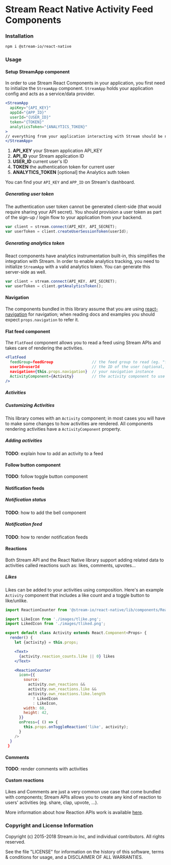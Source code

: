 Stream React Native Activity Feed Components
============================================

### Installation

```bash
npm i @stream-io/react-native
```

### Usage

#### Setup StreamApp component

In order to use Stream React Components in your application, you first need to initialize the `StreamApp` component. `StreamApp` holds your application config and acts as a service/data provider.

```jsx
<StreamApp
  apiKey="{API_KEY}"
  appId="{APP_ID}"
  userId="{USER_ID}"
  token="{TOKEN}"
  analyticsToken="{ANALYTICS_TOKEN}"
>
// everything from your application interacting with Stream should be nested here
</StreamApp>
```
1. **API_KEY** your Stream application API_KEY
2. **API_ID** your Stream application ID
3. **USER_ID** current user's ID
4. **TOKEN** the authentication token for current user
5. **ANALYTICS_TOKEN** [optional] the Analytics auth token

You can find your `API_KEY` and `APP_ID` on Stream's dashboard.

##### Generating user token

The authentication user token cannot be generated client-side (that would require sharing your API secret). You should provision a user token as part of the sign-up / login flow to your application from your backend.

```js
var client = stream.connect(API_KEY, API_SECRET);
var userToken = client.createUserSessionToken(userId);
```

##### Generating analytics token

React components have analytics instrumentation built-in, this simplifies the integration with Stream. In order to enable analytics tracking, you need to initialize `StreamApp` with a valid analytics token. You can generate this server-side as well.

```js
var client = stream.connect(API_KEY, API_SECRET);
var userToken = client.getAnalyticsToken();
```

#### Navigation

The components bundled in this library assume that you are using [react-navigation](https://facebook.github.io/react-native/docs/navigation#react-navigation) for navigation; when reading docs and examples you should expect `props.navigation` to refer it.

#### Flat feed component

The `FlatFeed` component allows you to read a feed using Stream APIs and takes care of rendering the activities.

```jsx
<FlatFeed
  feedGroup=feedGroup                 // the feed group to read (eg. "flat")
  userId=userId                       // the ID of the user (optional, defaults to StreamApp's userId)
  navigation={this.props.navigation}  // your navigation instance
  ActivityComponent={Activity}        // the activity component to use (optional, defaults to Activity)
/>
```

##### Activities


##### Customizing Activities

This library comes with an `Activity` component; in most cases you will have to make some changes to how activities are rendered. All components rendering activities have a `ActivityComponent` property.

##### Adding activities

**TODO**: explain how to add an activity to a feed

#### Follow button component

**TODO**: follow toggle button component

#### Notification feeds

##### Notification status

**TODO**: how to add the bell component

##### Notification feed

**TODO**: how to render notification feeds

#### Reactions

Both Stream API and the React Native library support adding related data to activities called reactions such as: likes, comments, upvotes...

##### Likes

Likes can be added to your activities using composition. Here's an example `Activity` component that includes a like count and a toggle button to like/unlike.

```jsx
import ReactionCounter from '@stream-io/react-native/lib/components/ReactionCounter';

import LikeIcon from './images/tlike.png';
import LikedIcon from './images/tliked.png';

export default class Activity extends React.Component<Props> {
  render() {
    let {activity} = this.props;

    <Text>
      {activity.reaction_counts.like || 0} likes
    </Text>

    <ReactionCounter
      icon={{
        source:
          activity.own_reactions &&
          activity.own_reactions.like &&
          activity.own_reactions.like.length
            ? LikedIcon
            : LikeIcon,
        width: 60,
        height: 42,
      }}
      onPress={ () => {
        this.props.onToggleReaction('like', activity);
      }
    />
  }
 }
```

#### Comments

**TODO**: render comments with activities

#### Custom reactions

Likes and Comments are just a very common use case that come bundled with components; Stream APIs allows you to create any kind of reaction to users' activities (eg. share, clap, upvote, ...).

More information about how Reaction APIs work is available [here](https://getstream.io/docs/#reactions_activities).

### Copyright and License Information

Copyright (c) 2015-2018 Stream.io Inc, and individual contributors. All rights reserved.

See the file "LICENSE" for information on the history of this software, terms & conditions for usage, and a DISCLAIMER OF ALL WARRANTIES.

